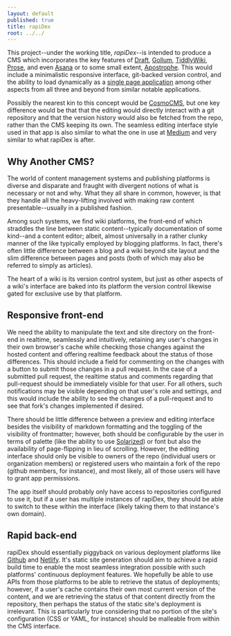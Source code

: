 ```yaml
---
layout: default
published: true
title: rapiDex
root: ../../
---
```


This project--under the working title, *rapiDex*--is intended to produce a CMS which incorporates the  key features of [Draft](https://draftin.com/), [Gollum](https://github.com/gollum/gollum), [TiddlyWiki](http://tiddlywiki.com/), [Prose](http://prose.io/), and even [Asana](https://asana.com/) or to some small extent, [Apostrophe](http://apostrophecms.org/). This would include a minimalistic responsive interface, git-backed version control, and the ability to load dynamically as a [single page application](http://tiddlywiki.com/#SinglePageApplication) among other aspects from all three and beyond from similar notable applications.

Possibly the nearest kin to this concept would be [CosmoCMS](http://www.cosmocms.org/), but one key difference would be that that the editing would directly interact with a git repository and that the version history would also be fetched from the repo, rather than the CMS keeping its own.  The seamless editing interface style used in that app is also similar to what the one in use at [Medium](https://medium.com/) and very similar to what rapiDex is after.

## Why Another CMS?

The world of content management systems and publishing platforms is diverse and disparate and fraught with divergent notions of what is necessary or not and why. What they all share in common, however, is that they handle all the heavy-lifting involved with making raw content presentable--usually in a published fashion.

Among such systems, we find wiki platforms, the front-end of which straddles the line between static content--typically documentation of some kind--and a content editor; albeit, almost universally in a rather clunky manner of the like typically employed by blogging platforms. In fact, there's often little difference between a blog and a wiki beyond site layout and the slim difference between pages and posts (both of which may also be referred to simply as articles).

The heart of a wiki is its version control system, but just as other aspects of a wiki's interface are baked into its platform the version control likewise gated for exclusive use by that platform.

## Responsive front-end

We need the ability to manipulate the text and site directory on the front-end in realtime, seamlessly and intuitively, retaining any user's changes in their own browser's cache while checking those changes against the hosted content and offering realtime feedback about the status of those differences.  This should include a field for commenting on the changes with a button to submit those changes in a pull request.  In the case of a submitted pull request, the realtime status and comments regarding that pull-request should be immediately visible for that user.  For all others, such notifications may be visible depending on that user's role and settings, and this would include the ability to see the changes of a pull-request and to see that fork's changes implemented if desired.

There should be little difference between a preview and editing interface besides the visibility of markdown formatting and the toggling of the visibility of frontmatter; however, both should be configurable by the user in terms of palette (like the ability to use [Solarized](http://ethanschoonover.com/solarized)) or font but also the availability of page-flipping in lieu of scrolling.  However, the editing interface should only be visible to owners of the repo (individual users or organization members) or registered users who maintain a fork of the repo (github members, for instance), and most likely, all of those users will have to grant app permissions.

The app itself should probably only have access to repositories configured to use it, but if a user has multiple instances of rapiDex, they should be able to switch to these within the interface (likely taking them to that instance's own domain).

## Rapid back-end

rapiDex should essentially piggyback on various deployment platforms like [Github](https://github.com/) and [Netlify](https://www.netlify.com/).  It's static site generation should aim to achieve a rapid build time to enable the most seamless integration possible with such platforms' continuous deployment features.  We hopefully be able to use APIs from those platforms to be able to retrieve the status of deployments; however, if a user's cache contains their own most current version of the content, and we are retrieving the status of that content directly from the repository, then perhaps the status of the static site's deployment is irrelevant.  This is particularly true considering that no portion of the site's configuration (CSS or YAML, for instance) should be malleable from within the CMS interface.
